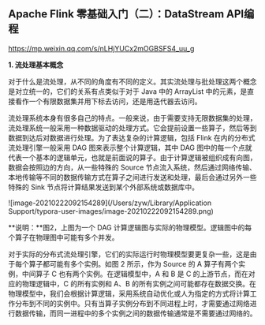 ## Apache Flink 零基础入门（二）：DataStream API编程

https://mp.weixin.qq.com/s/nLHjYUCx2mOGBSFS4_uu_g



**1. 流处理基本概念**



对于什么是流处理，从不同的角度有不同的定义。其实流处理与批处理这两个概念是对立统一的，它们的关系有点类似于对于 Java 中的 ArrayList 中的元素，是直接看作一个有限数据集并用下标去访问，还是用迭代器去访问。

流处理系统本身有很多自己的特点。一般来说，由于需要支持无限数据集的处理，流处理系统一般采用一种数据驱动的处理方式。它会提前设置一些算子，然后等到数据到达后对数据进行处理。为了表达复杂的计算逻辑，包括 Flink 在内的分布式流处理引擎一般采用 DAG 图来表示整个计算逻辑，其中 DAG 图中的每一个点就代表一个基本的逻辑单元，也就是前面说的算子。由于计算逻辑被组织成有向图，数据会按照边的方向，从一些特殊的 Source 节点流入系统，然后通过网络传输、本地传输等不同的数据传输方式在算子之间进行发送和处理，最后会通过另外一些特殊的 Sink 节点将计算结果发送到某个外部系统或数据库中。

![image-20210222092154289](/Users/zyw/Library/Application Support/typora-user-images/image-20210222092154289.png)



**说明：**图2，上图为一个 DAG 计算逻辑图与实际的物理模型。逻辑图中的每个算子在物理图中可能有多个并发。



对于实际的分布式流处理引擎，它们的实际运行时物理模型要更复杂一些，这是由于每个算子都可能有多个实例。如图 2 所示，作为 Source 的 A 算子有两个实例，中间算子 C 也有两个实例。在逻辑模型中，A 和 B 是 C 的上游节点，而在对应的物理逻辑中，C 的所有实例和 A、B 的所有实例之间可能都存在数据交换。在物理模型中，我们会根据计算逻辑，采用系统自动优化或人为指定的方式将计算工作分布到不同的实例中。只有当算子实例分布到不同进程上时，才需要通过网络进行数据传输，而同一进程中的多个实例之间的数据传输通常是不需要通过网络的。

